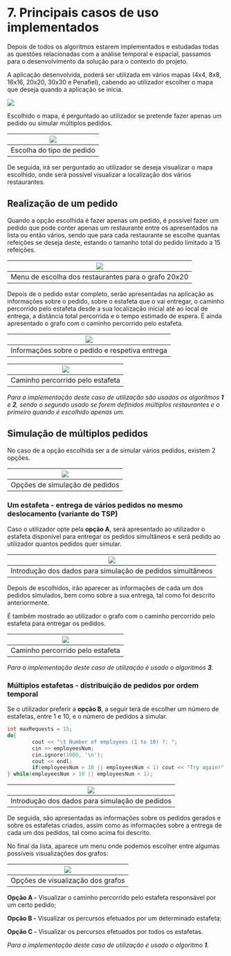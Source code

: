 # 7. Principais casos de uso implementados

Depois de todos os algoritmos estarem implementados e estudadas todas as questões relacionadas com a análise temporal e espacial, passamos para o desenvolvimento da solução para o contexto do projeto.

A aplicação desenvolvida, poderá ser utilizada em vários mapas (4x4, 8x8, 16x16, 20x20, 30x30 e Penafiel), cabendo ao utilizador escolher o mapa que deseja quando a aplicação se inicia.

![](../images/initialScreen.png) 

Escolhido o mapa, é perguntado ao utilizador se pretende fazer apenas um pedido ou simular múltiplos pedidos.

|![](../images/typeRequest.png)|
|:-------------------------:|
|Escolha do tipo de pedido|

De seguida, irá ser perguntado ao utilizador se deseja visualizar o mapa escolhido, onde será possível visualizar a localização dos vários restaurantes.

## Realização de um pedido

Quando a opção escolhida é fazer apenas um pedido, é possível fazer um pedido que pode conter apenas um restaurante entre os apresentados na lista ou então vários, sendo que para cada restaurante se escolhe quantas refeições se deseja deste, estando o tamanho total do pedido limitado a 15 refeições.

|![](../images/restaurantsScreen.png)|
|:-------------------------:|
|Menu de escolha dos restaurantes para o grafo 20x20|

Depois de o pedido estar completo, serão apresentadas na aplicação as informações sobre o pedido, sobre o estafeta que o vai entregar, o caminho percorrido pelo estafeta desde a sua localização inicial até ao local de entrega, a distância total percorrida e o tempo estimado de espera. É ainda apresentado o grafo com o caminho percorrido pelo estafeta.

|![](../images/finalOutput.png)|
|:-------------------------:|
|Informações sobre o pedido e respetiva entrega|

|![](../images/finalGraph.png)|
|:-------------------------:|
|Caminho percorrido pelo estafeta|

*Para a implementação deste caso de utilização são usados os algoritmos **1** e **2**, sendo o segundo usado se forem definidos múltiplos restaurantes e o primeiro quando é escolhido apenas um.*


## Simulação de múltiplos pedidos

No caso de a opção escolhida ser a de simular vários pedidos, existem 2 opções.

|![](../images/multipleRequestsTypes.png)|
|:-------------------------:|
|Opções de simulação de pedidos|

### Um estafeta - entrega de vários pedidos no mesmo deslocamento (variante do TSP)

Caso o utilizador opte pela **opção A**, será apresentado ao utilizador o estafeta disponível para entregar os pedidos simultâneos e será pedido ao utilizador quantos pedidos quer simular.

|![](../images/oneEmployeeRequests.png)|
|:-------------------------:|
|Introdução dos dados para simulação de pedidos simultâneos|

Depois de escolhidos, irão aparecer as informações de cada um dos pedidos simulados, bem como sobre a sua entrega, tal como foi descrito anteriormente.

É também mostrado ao utilizador o grafo com o caminho percorrido pelo estafeta para entregar os pedidos.

|![](../images/simultaneosGraph.png)|
|:-------------------------:|
|Caminho percorrido pelo estafeta|

*Para a implementação deste caso de utilização é usado o algoritmos **3**.*


### Múltiplos estafetas - distribuição de pedidos por ordem temporal

Se o utilizador preferir a **opção B**, a seguir terá de escolher um número de estafetas, entre 1 e 10, e o número de pedidos a simular.

```cpp
int maxRequests = 15;
do{
        cout << "\t Number of employees (1 to 10) ?: ";
        cin >> employeesNum;
        cin.ignore(1000, '\n');
        cout << endl;
        if(employeesNum > 10 || employeesNum < 1) cout << "Try again!" << endl;
} while(employeesNum > 10 || employeesNum < 1);
```

|![](../images/simulateRequests.jpg)|
|:-------------------------:|
|Introdução dos dados para simulação de pedidos|

De seguida, são apresentadas as informações sobre os pedidos gerados e sobre os estafetas criados, assim como as informações sobre a entrega de cada um dos pedidos, tal como acima foi descrito.

No final da lista, aparece um menu onde podemos escolher entre algumas possíveis visualizações dos grafos:

|![](../images/menuAfterRequests.png)|
|:-------------------------:|
|Opções de visualização dos grafos|

**Opção A -** Visualizar o caminho percorrido pelo estafeta responsável por um certo pedido;

**Opção B -** Visualizar os percursos efetuados por um determinado estafeta;

**Opção C -** Visualizar os percursos efetuados por todos os estafetas.

*Para a implementação deste caso de utilização é usado o algoritmo **1**.*